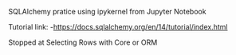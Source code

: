 SQLAlchemy pratice using ipykernel from Jupyter Notebook

Tutorial link:
-https://docs.sqlalchemy.org/en/14/tutorial/index.html

Stopped at Selecting Rows with Core or ORM
